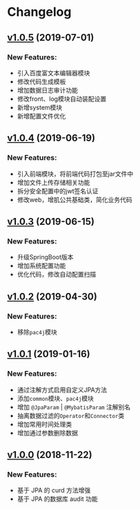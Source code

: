 # Changelog

## [v1.0.5](https://github.com/ToQuery/clever-framework/tree/v1.0.5) (2019-07-01)

### New Features:

- 引入百度富文本编辑器模块
- 修改代码生成模板
- 增加数据日志审计功能
- 修改front、log模块自动装配设置
- 新增system模块
- 新增配置文件优化


## [v1.0.4](https://github.com/ToQuery/clever-framework/tree/v1.0.2) (2019-06-19)

### New Features:

- 引入前端模块，将前端代码打包至jar文件中
- 增加文件上传存储相关功能
- 拆分安全配置中的jwt签名认证
- 修改web，增肌公共基础类，简化业务代码


## [v1.0.3](https://github.com/ToQuery/clever-framework/tree/v1.0.2) (2019-06-15)

### New Features:

- 升级SpringBoot版本
- 增加系统配置功能
- 优化代码，修改自动配置扫描


## [v1.0.2](https://github.com/ToQuery/clever-framework/tree/v1.0.2) (2019-04-30)

### New Features:

- 移除`pac4j`模块


## [v1.0.1](https://github.com/ToQuery/clever-framework/tree/v1.0.1) (2019-01-16)

### New Features:

- 通过注解方式启用自定义JPA方法
- 添加`common`模块、`pac4j`模块
- 增加 `@JpaParam` | `@MybatisParam` 注解别名
- 抽离数据过滤的`Operator`和`Connector`类
- 增加常用时间处理类
- 增加通过参数删除数据


## [v1.0.0](https://github.com/ToQuery/clever-framework/tree/v1.0.0) (2018-11-22)

### New Features:

- 基于 JPA 的 curd 方法增强
- 基于 JPA 的数据库 audit 功能 
